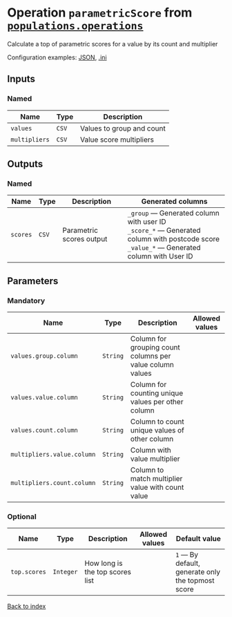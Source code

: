 
# Operation `parametricScore` from [`populations.operations`](../package/populations.operations.md)

Calculate a top of parametric scores for a value by its count and multiplier

Configuration examples: [JSON](../operation/parametricScore/example.json), [.ini](../operation/parametricScore/example.ini)

## Inputs


### Named

Name | Type | Description
--- | --- | ---
`values` | `CSV` | Values to group and count
`multipliers` | `CSV` | Value score multipliers

## Outputs


### Named

Name | Type | Description | Generated columns
--- | --- | --- | ---
`scores` | `CSV` | Parametric scores output | `_group` — Generated column with user ID<br>`_score_*` — Generated column with postcode score<br>`_value_*` — Generated column with User ID

## Parameters

### Mandatory

Name | Type | Description | Allowed values
--- | --- | --- | ---
`values.group.column` | `String` | Column for grouping count columns per value column values | 
`values.value.column` | `String` | Column for counting unique values per other column | 
`values.count.column` | `String` | Column to count unique values of other column | 
`multipliers.value.column` | `String` | Column with value multiplier | 
`multipliers.count.column` | `String` | Column to match multiplier value with count value | 

### Optional

Name | Type | Description | Allowed values | Default value
--- | --- | --- | --- | ---
`top.scores` | `Integer` | How long is the top scores list |  | `1` — By default, generate only the topmost score


[Back to index](../index.md)
